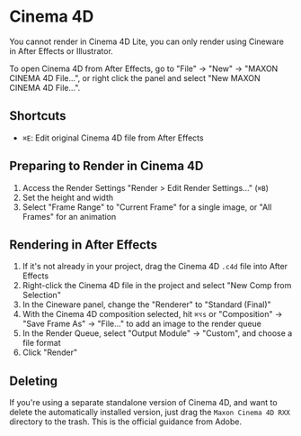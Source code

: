 # Cinema 4D

You cannot render in Cinema 4D Lite, you can only render using Cineware in After Effects or Illustrator.

To open Cinema 4D from After Effects, go to "File" -> "New" -> "MAXON CINEMA 4D File...", or right click the panel and select "New MAXON CINEMA 4D File...".

## Shortcuts

- `⌘E`: Edit original Cinema 4D file from After Effects

## Preparing to Render in Cinema 4D

1. Access the Render Settings "Render > Edit Render Settings..." (`⌘B`)
2. Set the height and width
3. Select "Frame Range" to "Current Frame" for a single image, or "All Frames" for an animation

## Rendering in After Effects

1. If it's not already in your project, drag the Cinema 4D `.c4d` file into After Effects
2. Right-click the Cinema 4D file in the project and select "New Comp from Selection"
3. In the Cineware panel, change the "Renderer" to "Standard (Final)"
4. With the Cinema 4D composition selected, hit `⌘⌥s` or "Composition" -> "Save Frame As" -> "File..." to add an image to the render queue
5. In the Render Queue, select "Output Module" -> "Custom", and choose a file format
6. Click "Render"

## Deleting

If you're using a separate standalone version of Cinema 4D, and want to delete the automatically installed version, just drag the `Maxon Cinema 4D RXX` directory to the trash. This is the official guidance from Adobe.
